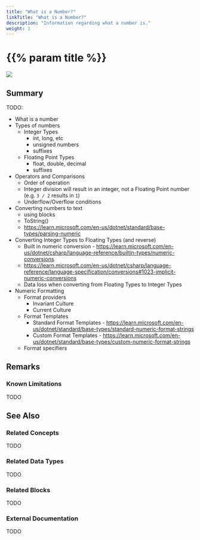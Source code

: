 ```yaml
---
title: "What is a Number?"
linkTitle: "What is a Number?"
description: "Information regarding what a number is."
weight: 1
---
```


# {{% param title %}}

<img src="/images/work-in-progress.jpg">

## Summary

TODO:

- What is a number
- Types of numbers
  - Integer Types
    - int, long, etc
    - unsigned numbers
    - suffixes
  - Floating Point Types
    - float, double, decimal
    - suffixes
- Operators and Comparisons
  - Order of operation
  - Integer division will result in an integer, not a Floating Point number (e.g. `3 / 2` results in `1`)
  - Underflow/Overflow conditions
- Converting numbers to text
  - using blocks
  - ToString()
  - https://learn.microsoft.com/en-us/dotnet/standard/base-types/parsing-numeric
- Converting Integer Types to Floating Types (and reverse)
  - Built in numeric conversion - https://learn.microsoft.com/en-us/dotnet/csharp/language-reference/builtin-types/numeric-conversions
  - https://learn.microsoft.com/en-us/dotnet/csharp/language-reference/language-specification/conversions#1023-implicit-numeric-conversions
  - Data loss when converting from Floating Types to Integer Types
- Numeric Formatting
  - Format providers
    - Invariant Culture
    - Current Culture
  - Format Templates
    - Standard Format Templates - https://learn.microsoft.com/en-us/dotnet/standard/base-types/standard-numeric-format-strings
    - Custom Format Templates - https://learn.microsoft.com/en-us/dotnet/standard/base-types/custom-numeric-format-strings
  - Format specifiers

## Remarks

### Known Limitations

TODO

## See Also

### Related Concepts

TODO

### Related Data Types

TODO

### Related Blocks

TODO

### External Documentation

TODO
